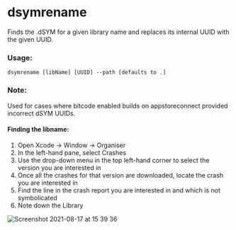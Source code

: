 # dsymrename

Finds the .dSYM for a given library name and replaces its internal UUID with the given UUID.

### Usage:
```
dsymrename [libName] [UUID] --path [defaults to .]
```

### Note:
Used for cases where bitcode enabled builds on appstoreconnect provided incorrect dSYM UUIDs.

#### Finding the libname:
1. Open Xcode -> Window -> Organiser
2. In the left-hand pane, select Crashes
3. Use the drop-down menu in the top left-hand corner to select the version you are interested in
3. Once all the crashes for that version are downloaded, locate the crash you are interested in
4. Find the line in the crash report you are interested in and which is not symbolicated
5. Note down the Library

![Screenshot 2021-08-17 at 15 39 36](https://user-images.githubusercontent.com/1940017/129736054-49245b74-359b-41e5-9859-acd9b27e07a5.png)

